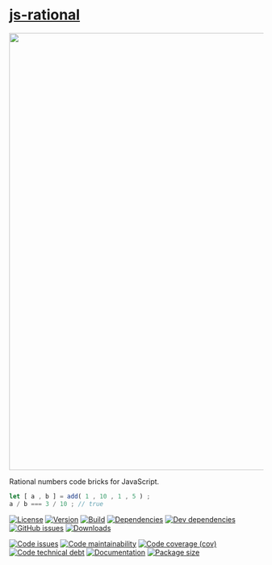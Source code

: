 [js-rational](http://aureooms.github.io/js-rational)
==

<img src="https://upload.wikimedia.org/wikipedia/commons/1/17/Number-systems.svg" width="864">

Rational numbers code bricks for JavaScript.

```js
let [ a , b ] = add( 1 , 10 , 1 , 5 ) ;
a / b === 3 / 10 ; // true
```

[![License](https://img.shields.io/github/license/aureooms/js-rational.svg)](https://raw.githubusercontent.com/aureooms/js-rational/master/LICENSE)
[![Version](https://img.shields.io/npm/v/@aureooms/js-rational.svg)](https://www.npmjs.org/package/@aureooms/js-rational)
[![Build](https://img.shields.io/travis/aureooms/js-rational/master.svg)](https://travis-ci.org/aureooms/js-rational/branches)
[![Dependencies](https://img.shields.io/david/aureooms/js-rational.svg)](https://david-dm.org/aureooms/js-rational)
[![Dev dependencies](https://img.shields.io/david/dev/aureooms/js-rational.svg)](https://david-dm.org/aureooms/js-rational?type=dev)
[![GitHub issues](https://img.shields.io/github/issues/aureooms/js-rational.svg)](https://github.com/aureooms/js-rational/issues)
[![Downloads](https://img.shields.io/npm/dm/@aureooms/js-rational.svg)](https://www.npmjs.org/package/@aureooms/js-rational)

[![Code issues](https://img.shields.io/codeclimate/issues/aureooms/js-rational.svg)](https://codeclimate.com/github/aureooms/js-rational/issues)
[![Code maintainability](https://img.shields.io/codeclimate/maintainability/aureooms/js-rational.svg)](https://codeclimate.com/github/aureooms/js-rational/trends/churn)
[![Code coverage (cov)](https://img.shields.io/codecov/c/gh/aureooms/js-rational/master.svg)](https://codecov.io/gh/aureooms/js-rational)
[![Code technical debt](https://img.shields.io/codeclimate/tech-debt/aureooms/js-rational.svg)](https://codeclimate.com/github/aureooms/js-rational/trends/technical_debt)
[![Documentation](https://github.com/aureooms/js-rational/badge.svg)](https://github.com/aureooms/js-rational/source.html)
[![Package size](https://img.shields.io/bundlephobia/minzip/@aureooms/js-rational)](https://bundlephobia.com/result?p=@aureooms/js-rational)
